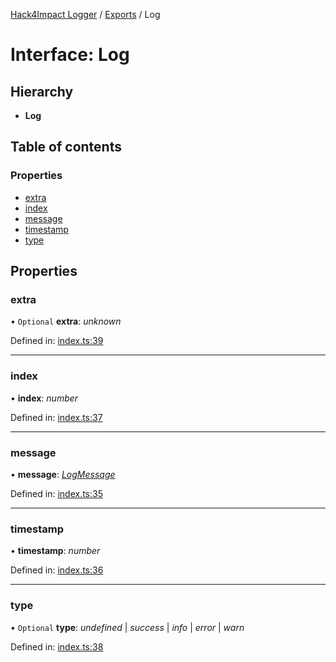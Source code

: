 [Hack4Impact Logger](https://github.com/hack4impact/logger/tree/main/docs/README.md) / [Exports](https://github.com/hack4impact/logger/tree/main/docs/modules.md) / Log

# Interface: Log

## Hierarchy

- **Log**

## Table of contents

### Properties

- [extra](https://github.com/hack4impact/logger/tree/main/docs/interfaces/log.md#extra)
- [index](https://github.com/hack4impact/logger/tree/main/docs/interfaces/log.md#index)
- [message](https://github.com/hack4impact/logger/tree/main/docs/interfaces/log.md#message)
- [timestamp](https://github.com/hack4impact/logger/tree/main/docs/interfaces/log.md#timestamp)
- [type](https://github.com/hack4impact/logger/tree/main/docs/interfaces/log.md#type)

## Properties

### extra

• `Optional` **extra**: _unknown_

Defined in: [index.ts:39](https://github.com/hack4impact/logger/blob/e92632c/src/index.ts#L39)

---

### index

• **index**: _number_

Defined in: [index.ts:37](https://github.com/hack4impact/logger/blob/e92632c/src/index.ts#L37)

---

### message

• **message**: [_LogMessage_](https://github.com/hack4impact/logger/tree/main/docs/modules.md#logmessage)

Defined in: [index.ts:35](https://github.com/hack4impact/logger/blob/e92632c/src/index.ts#L35)

---

### timestamp

• **timestamp**: _number_

Defined in: [index.ts:36](https://github.com/hack4impact/logger/blob/e92632c/src/index.ts#L36)

---

### type

• `Optional` **type**: _undefined_ \| _success_ \| _info_ \| _error_ \| _warn_

Defined in: [index.ts:38](https://github.com/hack4impact/logger/blob/e92632c/src/index.ts#L38)
